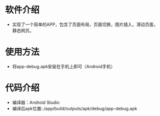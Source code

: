 # 软件介绍  

+ 实现了一个简单的APP，包含了页面布局，页面切换，图片插入，滑动页面，静态网页。

# 使用方法  

+ 将app-debug.apk安装在手机上即可（Android手机）

# 代码介绍

+ 编译器：Android Studio
+ 编译后apk位置:./app/build/outputs/apk/debug/app-debug.apk
